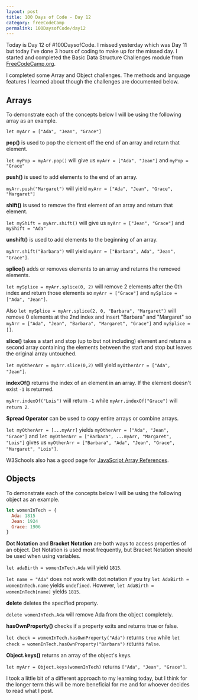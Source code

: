 ```yaml
---
layout: post
title: 100 Days of Code - Day 12
category: freeCodeCamp
permalink: 100DaysofCode/day12
---
```


Today is Day 12 of #100DaysofCode. I missed yesterday which was Day 11 but today I've done 3 hours of coding to make up for the missed day. I started and completed the Basic Data Structure Challenges module from [FreeCodeCamp.org](https://freecodecamp.org).

I completed some Array and Object  challenges. The methods and language features I learned about though the challenges are documented below.

## Arrays

To demonstrate each of the concepts below I will be using the following array as an example.

`let myArr = ["Ada", "Jean", "Grace"]`

**pop()** is used to pop the element off the end of an array and return that element.

`let myPop = myArr.pop()` will give us `myArr = ["Ada", "Jean"]` and `myPop = "Grace"`

**push()** is used to add elements to the end of an array.

`myArr.push("Margaret")` will yield `myArr = ["Ada", "Jean", "Grace", "Margaret"]`

**shift()** is used to remove the first element of an array and return that element.  

`let myShift = myArr.shift()` will give us `myArr = ["Jean", "Grace"]` and `myShift = "Ada"`

**unshift()** is used to add elements to the beginning of an array.

`myArr.shift("Barbara")` will yield `myArr = ["Barbara", Ada", "Jean", "Grace"]`.

**splice()** adds or removes elements to an array and returns the removed elements.

`let mySplice = myArr.splice(0, 2)` will remove 2 elements after the 0th index and return those elements so `myArr = ["Grace"]` and `mySplice = ["Ada", "Jean"]`.

Also `let mySplice = myArr.splice(2, 0, "Barbara", "Margaret")` will remove 0 elements at the 2nd index and insert "Barbara" and "Margaret" so `myArr = ["Ada", "Jean", "Barbara", "Margaret", "Grace"]` and `mySplice = []`.

**slice()** takes a start and stop (up to but not including) element and returns a second array containing the elements between the start and stop but leaves the original array untouched.

`let myOtherArr = myArr.slice(0,2)` will yield `myOtherArr = ["Ada", "Jean"]`.

**indexOf()** returns the index of an element in an array. If the element doesn't exist `-1` is returned.

`myArr.indexOf("Lois")` will return `-1` while `myArr.indexOf("Grace")` will `return 2`.

**Spread Operator** can be used to copy entire arrays or combine arrays.

`let myOtherArr = [...myArr]` yields `myOtherArr = ["Ada", "Jean", "Grace"]` and `let myOtherArr = ["Barbara", ...myArr, "Margaret", "Lois"]` gives us `myOtherArr = ["Barbara", "Ada", "Jean", "Grace", "Margaret", "Lois"]`.

W3Schools also has a good page for [JavaScript Array References](https://www.w3schools.com/jsref/jsref_obj_array.asp).

## Objects

To demonstrate each of the concepts below I will be using the following object as an example.
```JavaScript
let womenInTech = {
  Ada: 1815
  Jean: 1924
  Grace: 1906
}
```

**Dot Notation** and **Bracket Notation** are both ways to access properties of an object. Dot Notation is used most frequently, but Bracket Notation should be used when using variables.

`let adaBirth = womenInTech.Ada` will yield `1815`.

`let name = "Ada"` does not work with dot notation if you try `let AdaBirth = womenInTech.name` yields `undefined`. However, `let AdaBirth = womenInTech[name]` yields `1815`.

**delete** deletes the specified property.

`delete womenInTech.Ada` will remove Ada from the object completely.

**hasOwnProperty()** checks if a property exits and returns true or false.

`let check = womenInTech.hasOwnProperty("Ada")` returns `true` while `let check = womenInTech.hasOwnProperty("Barbara")` returns `false`.

**Object.keys()** returns an array of the object's keys.

`let myArr = Object.keys(womenInTech)` returns `["Ada", "Jean", "Grace"]`.

I took a little bit of a different approach to my learning today, but I think for the longer term this will be more beneficial for me and for whoever decides to read what I post.
